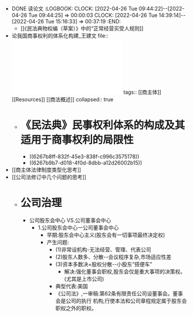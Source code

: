 - DONE 读论文
  :LOGBOOK:
  CLOCK: [2022-04-26 Tue 09:44:22]--[2022-04-26 Tue 09:44:25] =>  00:00:03
  CLOCK: [2022-04-26 Tue 14:39:14]--[2022-04-26 Tue 15:16:33] =>  00:37:19
  :END:
	- [[《民法典物权编（草案）》中的“正常经营买受人规则]]
- 论我国商事权利的体系化构建_王建文
  file:: ![论我国商事权利的体系化构建_王建文.pdf](../assets/论我国商事权利的体系化构建_王建文_1650960684973_0.pdf)
  tags:: [[商主体]] [[Resources]] [[商法概述]]
  collapsed:: true
	- # 《民法典》民事权利体系的构成及其适用于商事权利的局限性
		- ((6267b8ff-832f-45e3-838f-c996c3575178))
		- ((6267b9b7-d018-4f0d-8dbb-a12d26002b15))
- [[商主体法律制度类型化思考]]
- [[公司法修订中几个问题的思考]]
	- # 公司治理
		- 公司股东会中心 VS.公司董事会中心
			- 1.公司股东会中心一公司董事会中心
				- 早期:股东会中心主义(股东会有一切事项最终决定权)
				- 产生问题:
					- (1)非常设机构-无法经营、管理、代表公司
					- (2)股东人数多、分散--会议程序复杂,市场适应性差
					- (3)资本多数决+股权分散--小股东“搭便车”
						- 解决:强化董事会职权,股东会仅是重大事项的决策权。
						  (尤其是上市公司)
					- 典型代表:美国
					- 《公司法》,一审稿:第62条有限责任公司设董事会。董事会是公司的执行
					  机构,行使本法和公司章程规定属于股东会职权之外的职权。